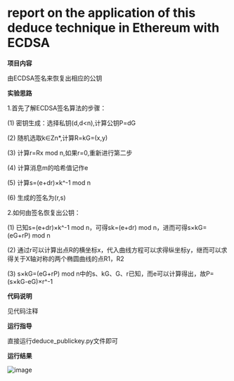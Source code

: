 # report on the application of this deduce technique in Ethereum with ECDSA

**项目内容**

由ECDSA签名来恢复出相应的公钥

**实验思路**

1.首先了解ECDSA签名算法的步骤：

(1) 密钥生成：选择私钥(d,d<n),计算公钥P=dG

(2) 随机选取k∈Zn*,计算R=kG=(x,y)

(3) 计算r=Rx mod n,如果r=0,重新进行第二步

(4) 计算消息m的哈希值记作e

(5) 计算s=(e+dr)×k^-1 mod n

(6) 生成的签名为(r,s)

2.如何由签名恢复出公钥：

(1) 已知s=(e+dr)×k^-1 mod n，可得sk=(e+dr) mod n，进而可得s×kG=(eG+rP) mod n

(2) 通过r可以计算出点R的横坐标x，代入曲线方程可以求得纵坐标y，继而可以求得关于X轴对称的两个椭圆曲线的点R1，R2

(3) s×kG=(eG+rP) mod n中的s、kG、G、r已知，而e可以计算得出，故P=(s×kG-eG)×r^-1

**代码说明**

见代码注释

**运行指导**

直接运行deduce_publickey.py文件即可

**运行结果**

![image](https://user-images.githubusercontent.com/105548921/181675086-5cde6f97-9d21-4295-8001-a6e1df374050.png)
